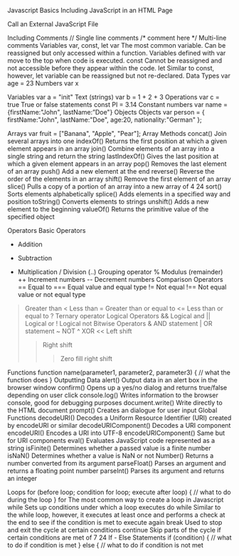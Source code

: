Javascript Basics
Including JavaScript in an HTML Page
<script type="text/javascript">
//JS code goes here
</script>
Call an External JavaScript File
<script src="myscript.js"></script><code></code>
Including Comments
//
Single line comments
/* comment here */
Multi-line comments
Variables
var, const, let
var
The most common variable. Can be reassigned but only accessed within a function. Variables
defined with var move to the top when code is executed.
const
Cannot be reassigned and not accessible before they appear within the code.
let
Similar to const, however, let variable can be reassigned but not re-declared.
Data Types
var age = 23
Numbers
var x

Variables
var a = "init"
Text (strings)
var b = 1 + 2 + 3
Operations
var c = true
True or false statements
const PI = 3.14
Constant numbers
var name = {firstName:"John", lastName:”Doe"}
Objects
Objects
var person = {
firstName:"John",
lastName:"Doe",
age:20,
nationality:"German"
};


Arrays
var fruit = ["Banana", "Apple", "Pear"];
Array Methods
concat()
Join several arrays into one
indexOf()
Returns the first position at which a given element appears in an array
join()
Combine elements of an array into a single string and return the string
lastIndexOf()
Gives the last position at which a given element appears in an array
pop()
Removes the last element of an array
push()
Add a new element at the end
reverse()
Reverse the order of the elements in an array
shift()
Remove the first element of an array
slice()
Pulls a copy of a portion of an array into a new array of 4 24
sort()
Sorts elements alphabetically
splice()
Adds elements in a specified way and position
toString()
Converts elements to strings
unshift()
Adds a new element to the beginning
valueOf()
Returns the primitive value of the specified object

Operators
Basic Operators
+ Addition
- Subtraction
* Multiplication
/ Division
(..) Grouping operator
% Modulus (remainder)
++ Increment numbers
-- Decrement numbers
Comparison Operators
== Equal to
=== Equal value and equal type
!= Not equal
!== Not equal value or not equal type
> Greater than
< Less than
>= Greater than or equal to
<= Less than or equal to
? Ternary operator
Logical Operators
&& Logical and
|| Logical or
! Logical not
Bitwise Operators
& AND statement
| OR statement
~ NOT
^ XOR
<< Left shift
>> Right shift
>>> Zero fill right shift


Functions
function name(parameter1, parameter2, parameter3) {
// what the function does
}
Outputting Data
alert()
Output data in an alert box in the browser window
confirm()
Opens up a yes/no dialog and returns true/false depending on user click
console.log()
Writes information to the browser console, good for debugging purposes
document.write()
Write directly to the HTML document
prompt()
Creates an dialogue for user input
Global Functions
decodeURI()
Decodes a Uniform Resource Identifier (URI) created by encodeURI or similar
decodeURIComponent()
Decodes a URI component
encodeURI()
Encodes a URI into UTF-8
encodeURIComponent()
Same but for URI components
eval()
Evaluates JavaScript code represented as a string
isFinite()
Determines whether a passed value is a finite number
isNaN()
Determines whether a value is NaN or not
Number()
Returns a number converted from its argument
parseFloat()
Parses an argument and returns a floating point number
parseInt()
Parses its argument and returns an integer

Loops
for (before loop; condition for loop; execute after loop) {
// what to do during the loop
}
for
The most common way to create a loop in Javascript
while
Sets up conditions under which a loop executes
do while
Similar to the while loop, however, it executes at least once and performs a check at the end to
see if the condition is met to execute again
break
Used to stop and exit the cycle at certain conditions
continue
Skip parts of the cycle if certain conditions are met of 7 24
If - Else Statements
if (condition) {
// what to do if condition is met
} else {
// what to do if condition is not met


